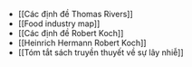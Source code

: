- [[Các định đề Thomas Rivers]]
- [[Food industry map]]
- [[Các định đề Robert Koch]]
- [[Heinrich Hermann Robert Koch]]
- [[Tóm tắt sách truyền thuyết về sự lây nhiễ]]

